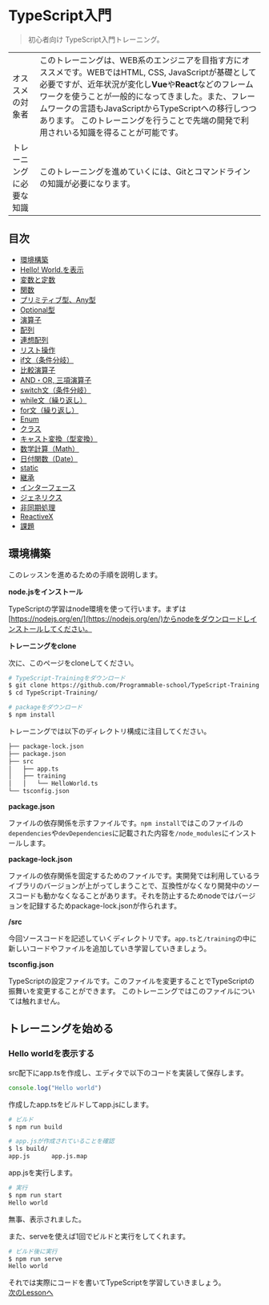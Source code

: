 # TypeScript入門

> 初心者向け TypeScript入門トレーニング。

| | |
|---|---|
|オススメの対象者|このトレーニングは、WEB系のエンジニアを目指す方にオススメです。WEBではHTML, CSS, JavaScriptが基礎として必要ですが、近年状況が変化し**Vue**や**React**などのフレームワークを使うことが一般的になってきました。また、フレームワークの言語もJavaScriptからTypeScriptへの移行しつつあります。 このトレーニングを行うことで先端の開発で利用されいる知識を得ることが可能です。| 
|トレーニングに必要な知識|このトレーニングを進めていくには、Gitとコマンドラインの知識が必要になります。|

## 目次
- [環境構築](https://github.com/Programmable-school/TypeScript-Training#%E6%89%8B%E9%A0%86)
- [Hello! World.を表示](./src/lesson/LessonHelloWorld.ts)
- [変数と定数](./src/lesson/LessonLetConst.ts)
- [関数](./src/lesson/LessonFunction.ts)
- [プリミティブ型、Any型](./src/lesson/LessonPriAny.ts)
- [Optional型](./src/lesson/LessonOptional.ts)
- [演算子](./src/lesson/LessonCalc.ts)
- [配列](./src/lesson/LessonArray.ts)
- [連想配列](./src/lesson/LessonAssociativeArray.ts)
- [リスト操作](./src/lesson/LessonListOperation.ts)
- [if文（条件分岐）](./src/lesson/LessonIf.ts)
- [比較演算子](./src/lesson/LessonCompare.ts)
- [AND・OR, 三項演算子](./src/lesson/LessonAndOr.ts)
- [switch文（条件分岐）](./src/lesson/LessonSwitch.ts)
- [while文（繰り返し）](./src/lesson/LessonWhile.ts)
- [for文（繰り返し）](./src/lesson/LessonFor.ts)
- [Enum](./src/lesson/LessonEnum.ts)
- [クラス ](./src/lesson/LessonClass.ts)
- [キャスト変換（型変換）](./src/lesson/LessonCast.ts)
- [数学計算（Math）](./src/lesson/LessonMath.ts)
- [日付関数（Date）](./src/lesson/LessonDate.ts)
- [static](./src/lesson/LessonStatic.ts)
- [継承](./src/lesson/LessonInheritance.ts)
- [インターフェース](./src/lesson/LessonInterface.ts)
- [ジェネリクス](./src/lesson/LessonGenerics.ts)
- [非同期処理](./src/lesson/LessonAsyncProcess.ts)
- [ReactiveX](./src/lesson/LessonReactiveX.ts)
- [課題](#課題)
## 環境構築

このレッスンを進めるための手順を説明します。

**node.jsをインストール**

TypeScriptの学習はnode環境を使って行います。まずは[https://nodejs.org/en/](https://nodejs.org/en/)からnodeをダウンロードしインストールしてください。

**トレーニングをclone**

次に、このページをcloneしてください。

```bash
# TypeScript-Trainingをダウンロード
$ git clone https://github.com/Programmable-school/TypeScript-Training.git
$ cd TypeScript-Training/

# packageをダウンロード
$ npm install
```

トレーニングでは以下のディレクトリ構成に注目してください。
```bash
├── package-lock.json
├── package.json
├── src
│   ├── app.ts
│   ├── training
│   │   └── HelloWorld.ts
└── tsconfig.json
```

**package.json**

ファイルの依存関係を示すファイルです。`npm install`ではこのファイルの`dependencies`や`devDependencies`に記載された内容を`/node_modules`にインストールします。

**package-lock.json**

ファイルの依存関係を固定するためのファイルです。実開発では利用しているライブラリのバージョンが上がってしまうことで、互換性がなくなり開発中のソースコードも動かなくなることがあります。それを防止するためnodeではバージョンを記録するためpackage-lock.jsonが作られます。

**/src**

今回ソースコードを記述していくディレクトリです。`app.ts`と`/training`の中に新しいコードやファイルを追加していき学習していきましょう。

**tsconfig.json**

TypeScriptの設定ファイルです。このファイルを変更することでTypeScriptの振舞いを変更することができます。
このトレーニングではこのファイルについては触れません。


## トレーニングを始める

### Hello worldを表示する
src配下にapp.tsを作成し、エディタで以下のコードを実装して保存します。
```typescript
console.log("Hello world")
```

作成したapp.tsをビルドしてapp.jsにします。
```bash
# ビルド
$ npm run build

# app.jsが作成されていることを確認
$ ls build/
app.js		app.js.map
```

app.jsを実行します。
```bash
# 実行
$ npm run start
Hello world
```
無事、表示されました。

また、serveを使えば1回でビルドと実行をしてくれます。
```bash
# ビルド後に実行
$ npm run serve
Hello world
```

それでは実際にコードを書いてTypeScriptを学習していきましょう。<br>
[次のLessonへ](./src/README.md)<br>